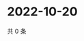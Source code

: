 # 2022-10-20

共 0 条

<!-- BEGIN WEIBO -->
<!-- 最后更新时间 Thu Oct 20 2022 06:02:26 GMT+0800 (China Standard Time) -->

<!-- END WEIBO -->
